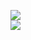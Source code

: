 [![](https://img.shields.io/badge/Made%20With-Github%20Spray-lightgrey.svg?style=for-the-badge&logo=github)](https://github.com/Annihil/github-spray#12430)  
[![](https://i.imgur.com/2DrTn0Z.gif)](https://github.com/Annihil/github-spray)
